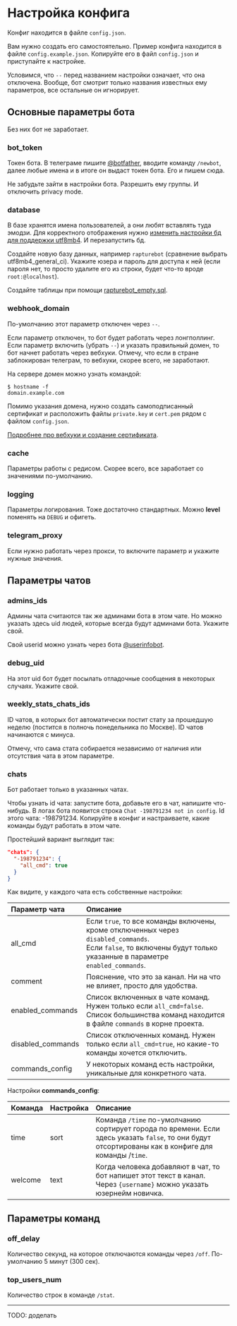# Настройка конфига

Конфиг находится в файле `config.json`. 

Вам нужно создать его самостоятельно. Пример конфига находится в файле `config.example.json`. Копируйте его в файл `config.json` и приступайте к настройке.

Условимся, что `--` перед названием настройки означает, что она отключена. Вообще, бот смотрит только названия известных ему параметров, все остальные он игнорирует.

## Основные параметры бота

Без них бот не заработает.

### bot_token

Токен бота. В телеграме пишите [@botfather](https://t-do.ru/botfather), вводите команду `/newbot`, далее любые имена и в итоге он выдаст токен бота. Его и пишем сюда.

Не забудьте зайти в настройки бота. Разрешить ему группы. И отключить privacy mode.

### database

В базе хранятся имена пользователей, а они любят вставлять туда эмодзи. Для корректного отображения нужно [изменить настройки бд для поддержки utf8mb4](https://mathiasbynens.be/notes/mysql-utf8mb4#character-sets). И перезапустить бд.

Создайте новую базу данных, например `rapturebot` (сравнение выбрать utf8mb4_general_ci). Укажите юзера и пароль для доступа к ней (если пароля нет, то просто удалите его из строки, будет что-то вроде `root:@localhost`).

Создайте таблицы при помощи [rapturebot_empty.sql](https://gist.github.com/pongo/deb687edcbc49962ca8e1e58a4b4bfd4).

### webhook_domain

По-умолчанию этот параметр отключен через `--`. 

Если параметр отключен, то бот будет работать через лонгполлинг. Если параметр включить (убрать `--`) и указать правильный домен, то бот начнет работать через вебхуки. Отмечу, что если в стране заблокирован телеграм, то вебхуки, скорее всего, не заработают.

На сервере домен можно узнать командой:

```console
$ hostname -f
domain.example.com
```

Помимо указания домена, нужно создать самоподписанный сертификат и расположить файлы `private.key` и `cert.pem` рядом с файлом `config.json`.

[Подробнее про вебхуки и создание сертификата](https://github.com/python-telegram-bot/python-telegram-bot/wiki/Webhooks#a-ssl-certificate).

### cache

Параметры работы с редисом. Скорее всего, все заработает со значениями по-умолчанию.

### logging

Параметры логирования. Тоже достаточно стандартных. Можно **level** поменять на `DEBUG` и офигеть.

### telegram_proxy

Если нужно работать через прокси, то включите параметр и укажите нужные значения.

## Параметры чатов

### admins_ids

Админы чата считаются так же админами бота в этом чате. Но можно указать здесь uid людей, которые всегда будут админами бота. Укажите свой. 

Свой userid можно узнать через бота [@userinfobot](https://t-do.ru/userinfobot).

### debug_uid

На этот uid бот будет посылать отладочные сообщения в некоторых случаях. Укажите свой.

### weekly_stats_chats_ids

ID чатов, в которых бот автоматически постит стату за прошедшую неделю (постится в полночь понедельника по Москве). ID чатов начинаются с минуса. 

Отмечу, что сама стата собирается независимо от наличия или отсутствия чата в этом параметре.

### chats

Бот работает только в указанных чатах.

Чтобы узнать id чата: запустите бота, добавьте его в чат, напишите что-нибудь. В логах бота появится строка `Chat -198791234 not in config`. Id этого чата: -198791234. Копируйте в конфиг и настраиваете, какие команды будут работать в этом чате.

Простейший вариант выглядит так:

```json
"chats": {
  "-198791234": {
    "all_cmd": true
  }
}
```

Как видите, у каждого чата есть собственные настройки:

| Параметр чата     | Описание
| :---              | :---
| all_cmd           | Если `true`, то все команды включены, кроме отключенных через `disabled_commands`. <br>Если `false`, то включены будут только указанные в параметре `enabled_commands`. 
| comment           | Пояснение, что это за канал. Ни на что не влияет, просто для удобства.
| enabled_commands  | Список включенных в чате команд. Нужен только если `all_cmd=false`. Список большинства команд находится в файле `commands` в корне проекта. 
| disabled_commands | Список отключенных команд. Нужен только если `all_cmd=true`, но какие-то команды хочется отключить.
| commands_config   | У некоторых команд есть настройки, уникальные для конкретного чата.

Настройки **commands_config**:

| Команда | Настройка | Описание
| :---    | :---      | :---
| time    | sort      | Команда `/time` по-умолчанию сортирует города по времени. Если здесь указать `false`, то они будут отсортированы как в конфиге для команды /`time`. 
| welcome | text      | Когда человека добавляют в чат, то бот напишет этот текст в канал. Через `{username}` можно указать юзернейм новичка. 

## Параметры команд

### off_delay

Количество секунд, на которое отключаются команды через `/off`. По-умолчанию 5 минут (300 сек).

### top_users_num

Количество строк в команде `/stat`.

---

TODO: доделать

